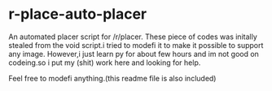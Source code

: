 # r-place-auto-placer

An automated placer script for /r/placer.
These piece of codes was initally stealed from the void script.i tried to modefi it to make it possible to support any image.
However,i just learn py for about few hours and im not good on codeing.so i put my (shit) work here and looking for help.

Feel free to modefi anything.(this readme file is also included)
